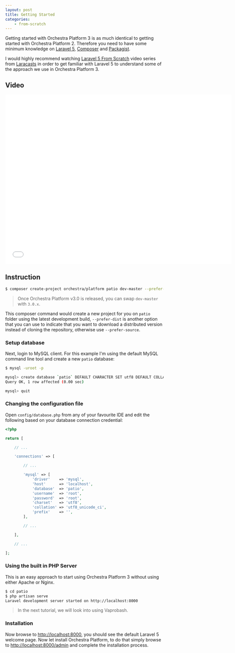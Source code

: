 ```yaml
---
layout: post
title: Getting Started
categories:
    - from-scratch
---
```


Getting started with Orchestra Platform 3 is as much identical to getting started with Orchestra Platform 2. Therefore you need to have some minimum knowledge on [Laravel 5](http://laravel.com), [Composer](https://getcomposer.org) and [Packagist](https://packagist.org).

I would highly recommend watching [Laravel 5 From Scratch](https://laracasts.com/series/laravel-5-from-scratch) video series from [Laracasts](https://laracasts.com) in order to get familiar with Laravel 5 to understand some of the approach we use in Orchestra Platform 3.

<!--more-->

## Video

<iframe width="720" height="540" src="//www.youtube.com/embed/CMA_7k375a4?rel=0&amp;vq=hd720" frameborder="0" allowfullscreen></iframe>

## Instruction

```bash
$ composer create-project orchestra/platform patio dev-master --prefer-dist --dev
```

> Once Orchestra Platform v3.0 is released, you can swap `dev-master` with `3.0.x`.

This composer command would create a new project for you on `patio` folder using the latest development build, `--prefer-dist` is another option that you can use to indicate that you want to download a distributed version instead of cloning the repository, otherwise use `--prefer-source`.

### Setup database

Next, login to MySQL client. For this example I'm using the default MySQL command line tool and create a new `patio` database:

```bash
$ mysql -uroot -p

mysql> create database `patio` DEFAULT CHARACTER SET utf8 DEFAULT COLLATE utf8_general_ci;
Query OK, 1 row affected (0.00 sec)

mysql> quit
```

### Changing the configuration file

Open `config/database.php` from any of your favourite IDE and edit the following based on your database connection credential:

```php
<?php

return [

    // ...

    'connections' => [

        // ...

        'mysql' => [
            'driver'    => 'mysql',
            'host'      => 'localhost',
            'database'  => 'patio',
            'username'  => 'root',
            'password'  => 'root',
            'charset'   => 'utf8',
            'collation' => 'utf8_unicode_ci',
            'prefix'    => '',
        ],

        // ...

    ],

    // ...

];
```



### Using the built in PHP Server

This is an easy approach to start using Orchestra Platform 3 without using either Apache or Nginx.

```bash
$ cd patio
$ php artisan serve
Laravel development server started on http://localhost:8000
```

> In the next tutorial, we will look into using Vaprobash.

### Installation

Now browse to <http://localhost:8000>, you should see the default Laravel 5 welcome page. Now let install Orchestra Platform, to do that simply browse to <http://localhost:8000/admin> and complete the installation process.
